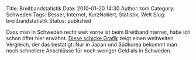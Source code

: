 Title: Breitbandstatistik
Date: 2010-01-20 14:30
Author: tom
Category: Schweden
Tags: Besser, Internet, KurzNotiert, Statistik, Welt
Slug: breitbandstatistik
Status: published

Dass man in Schweden recht weit vorne ist beim Breitbandinternet, habe
ich schon öfter hier erwähnt. [Diese schicke
Grafik](http://asset.soup.io/asset/0620/3284_863d_800.jpeg) zeigt einen
weltweiten Vergleich, der das bestätigt: Nur in Japan und Südkorea
bekommt man noch schnellere Anschlüsse für noch weniger Geld als in
Schweden.

